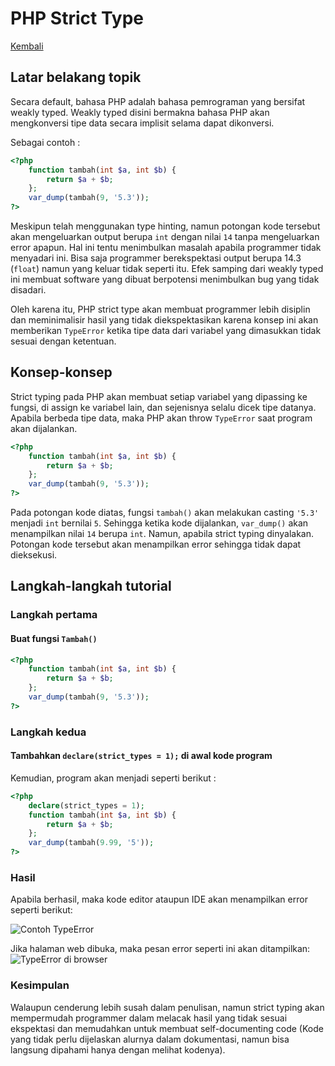 # PHP Strict Type

[Kembali](readme.md)

## Latar belakang topik

Secara default, bahasa PHP adalah bahasa pemrograman yang bersifat weakly typed. Weakly typed disini bermakna bahasa PHP akan mengkonversi tipe data secara implisit selama dapat dikonversi.

Sebagai contoh :

```php
<?php
    function tambah(int $a, int $b) {
        return $a + $b;
    };
    var_dump(tambah(9, '5.3'));
?>
```

Meskipun telah menggunakan type hinting, namun potongan kode tersebut akan mengeluarkan output berupa `int` dengan nilai `14` tanpa mengeluarkan error apapun. Hal ini tentu menimbulkan masalah apabila programmer tidak menyadari ini. Bisa saja programmer berekspektasi output berupa 14.3 (`float`) namun yang keluar tidak seperti itu. Efek samping dari weakly typed ini membuat software yang dibuat berpotensi menimbulkan bug yang tidak disadari.

Oleh karena itu, PHP strict type akan membuat programmer lebih disiplin dan meminimalisir hasil yang tidak diekspektasikan karena konsep ini akan memberikan `TypeError` ketika tipe data dari variabel yang dimasukkan tidak sesuai dengan ketentuan.

## Konsep-konsep

Strict typing pada PHP akan membuat setiap variabel yang dipassing ke fungsi, di assign ke variabel lain, dan sejenisnya selalu dicek tipe datanya. Apabila berbeda tipe data, maka PHP akan throw `TypeError` saat program akan dijalankan.

```php
<?php
    function tambah(int $a, int $b) {
        return $a + $b;
    };
    var_dump(tambah(9, '5.3'));
?>
```

Pada potongan kode diatas, fungsi `tambah()` akan melakukan casting `'5.3'` menjadi `int` bernilai `5`. Sehingga ketika kode dijalankan, `var_dump()` akan menampilkan nilai `14` berupa `int`. Namun, apabila strict typing dinyalakan. Potongan kode tersebut akan menampilkan error sehingga tidak dapat dieksekusi.

## Langkah-langkah tutorial

### Langkah pertama

#### Buat fungsi `Tambah()`

```php
<?php
    function tambah(int $a, int $b) {
        return $a + $b;
    };
    var_dump(tambah(9, '5.3'));
?>
```

### Langkah kedua

#### Tambahkan `declare(strict_types = 1);` di awal kode program

Kemudian, program akan menjadi seperti berikut : 

```php
<?php
    declare(strict_types = 1);
    function tambah(int $a, int $b) {
        return $a + $b;
    };
    var_dump(tambah(9.99, '5'));
?>
```

### Hasil

Apabila berhasil, maka kode editor ataupun IDE akan menampilkan error seperti berikut:

![Contoh TypeError](https://media.discordapp.net/attachments/798177440425181256/842801651341721670/unknown.png)

Jika halaman web dibuka, maka pesan error seperti ini akan ditampilkan:
![TypeError di browser](https://media.discordapp.net/attachments/798177440425181256/842802061381074944/unknown.png)

### Kesimpulan

Walaupun cenderung lebih susah dalam penulisan, namun strict typing akan mempermudah programmer dalam melacak hasil yang tidak sesuai ekspektasi dan memudahkan untuk membuat self-documenting code (Kode yang tidak perlu dijelaskan alurnya dalam dokumentasi, namun bisa langsung dipahami hanya dengan melihat kodenya).
